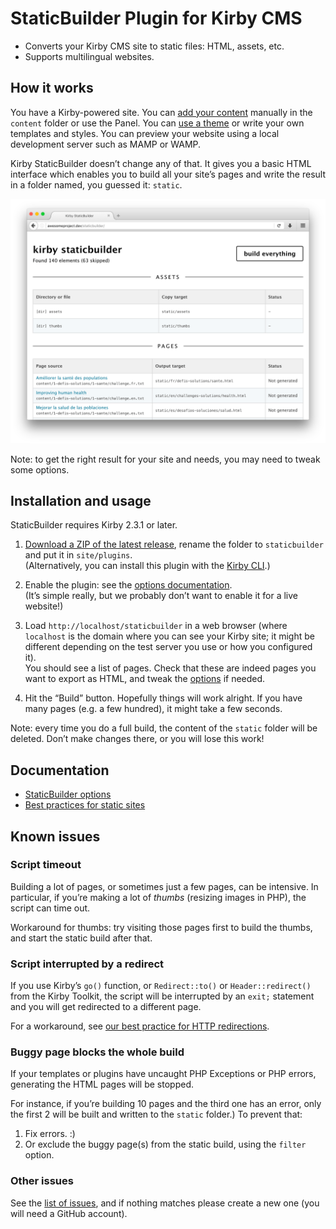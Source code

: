 StaticBuilder Plugin for Kirby CMS
==================================

- Converts your Kirby CMS site to static files: HTML, assets, etc.
- Supports multilingual websites.


How it works
------------

You have a Kirby-powered site. You can [add your content][KIRBY_DOC_CONTENT] manually in the `content` folder or use the Panel. You can [use a theme][KIRBY_THEMES] or write your own templates and styles. You can preview your website using a local development server such as MAMP or WAMP.

Kirby StaticBuilder doesn’t change any of that. It gives you a basic HTML interface which enables you to build all your site’s pages and write the result in a folder named, you guessed it: `static`.

<img src="doc/html-ui.png" width="700" alt="">

Note: to get the right result for your site and needs, you may need to tweak some options.


Installation and usage
----------------------

StaticBuilder requires Kirby 2.3.1 or later.

1.  [Download a ZIP of the latest release][DOWNLOAD_PAGE], rename the folder to `staticbuilder` and put it in `site/plugins`.<br>(Alternatively, you can install this plugin with the [Kirby CLI][KIRBY_CLI].)

2.  Enable the plugin: see the [options documentation][DOC_OPTIONS].<br>(It’s simple really, but we probably don’t want to enable it for a live website!)

3.  Load `http://localhost/staticbuilder` in a web browser (where `localhost` is the domain where you can see your Kirby site; it might be different depending on the test server you use or how you configured it).<br>
    You should see a list of pages. Check that these are indeed pages you want to export as HTML, and tweak the [options][DOC_OPTIONS] if needed.

4.  Hit the “Build” button. Hopefully things will work alright. If you have many pages (e.g. a few hundred), it might take a few seconds.

Note: every time you do a full build, the content of the `static` folder will be deleted. Don’t make changes there, or you will lose this work!


Documentation
-------------

-   [StaticBuilder options][DOC_OPTIONS]
-   [Best practices for static sites][DOC_STATIC]


Known issues
------------

### Script timeout

Building a lot of pages, or sometimes just a few pages, can be intensive. In particular, if you’re making a lot of *thumbs* (resizing images in PHP), the script can time out.
 
Workaround for thumbs: try visiting those pages first to build the thumbs, and start the static build after that.

### Script interrupted by a redirect

If you use Kirby’s `go()` function, or `Redirect::to()` or `Header::redirect()` from the Kirby Toolkit, the script will be interrupted by an `exit;` statement and you will get redirected to a different page.

For a workaround, see [our best practice for HTTP redirections][DOC_STATIC_REDIR].

### Buggy page blocks the whole build

If your templates or plugins have uncaught PHP Exceptions or PHP errors, generating the HTML pages will be stopped.

For instance, if you’re building 10 pages and the third one has an error, only the first 2 will be built and written to the `static` folder.) To prevent that:

1.  Fix errors. :)
2.  Or exclude the buggy page(s) from the static build, using the `filter` option.

### Other issues

See the [list of issues][ISSUES], and if nothing matches please create a new one (you will need a GitHub account).


[DOC_STATIC]: doc/static.md
[DOC_STATIC_REDIR]: doc/static.md#http-redirections
[DOC_OPTIONS]: doc/options.md
[DOWNLOAD_PAGE]: https://github.com/fvsch/kirby-staticbuilder/releases/latest
[ISSUES]: https://github.com/fvsch/kirby-staticbuilder/issues
[KIRBY_CLI]: https://github.com/getkirby/cli
[KIRBY_DOC_CONTENT]: https://getkirby.com/docs/content/adding-content
[KIRBY_THEMES]: http://www.getkirby-themes.com/
